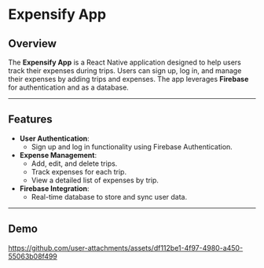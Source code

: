 # Expensify App

## Overview
The **Expensify App** is a React Native application designed to help users track their expenses during trips. Users can sign up, log in, and manage their expenses by adding trips and expenses. The app leverages **Firebase** for authentication and as a database.

---

## Features
- **User Authentication**:  
  - Sign up and log in functionality using Firebase Authentication.
- **Expense Management**:  
  - Add, edit, and delete trips.  
  - Track expenses for each trip.  
  - View a detailed list of expenses by trip.
- **Firebase Integration**:  
  - Real-time database to store and sync user data.

---
## Demo

https://github.com/user-attachments/assets/df112be1-4f97-4980-a450-55063b08f499


